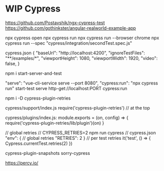 # WIP Cypress

https://github.com/Postavshik/ngx-cypress-test
https://github.com/gothinkster/angular-realworld-example-app

npx cypress open
npx cypress run
npx cypress run --browser chrome
npx cypress run --spec "cypress/integration/secondTest.spec.js"


cypress.json
{
  "baseUrl": "http://localhost:4200",
  "ignoreTestFiles": "**/examples/*",
  "viewportHeight": 1080,
  "viewportWidth": 1920,
  "video": false,
}


npm i start-server-and-test

"serve": "vue-cli-service serve --port 8080",
"cypress:run": "npx cypress run"
start-test serve http-get://localhost:PORT cypress:run


npm i -D cypress-plugin-retries

cypress/support/index.js
require('cypress-plugin-retries') // at the top

cypress/plugins/index.js:
module.exports = (on, config) => {
  require('cypress-plugin-retries/lib/plugin')(on)
}

// global retries
// CYPRESS_RETRIES=2 npm run cypress
// cypress.json
  "env": { // global retries
    "RETRIES": 2
  }
// per test retries
it('test', () => {
    Cypress.currentTest.retries(2)
})


cypress-plugin-snapshots
sorry-cypress

https://percy.io/

